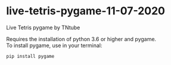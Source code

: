 # live-tetris-pygame-11-07-2020
Live Tetris pygame by TNtube


Requires the installation of python 3.6 or higher and pygame.\
To install pygame, use in your terminal:
```pydocstring
pip install pygame
```